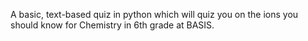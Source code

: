 A basic, text-based quiz in python which will quiz you on the ions you should know for Chemistry in 6th grade at BASIS.
